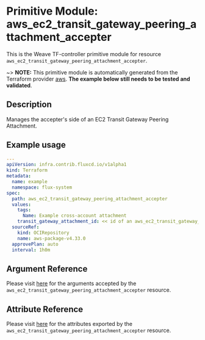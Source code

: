 
# Primitive Module: aws_ec2_transit_gateway_peering_attachment_accepter

This is the Weave TF-controller primitive module for resource `aws_ec2_transit_gateway_peering_attachment_accepter`.

~> **NOTE:** This primitive module is automatically generated from the Terraform provider [aws](https://registry.terraform.io/providers/hashicorp/aws/latest/docs/resources/aws_ec2_transit_gateway_peering_attachment_accepter). **The example below still needs to be tested and validated**.

## Description

Manages the accepter's side of an EC2 Transit Gateway Peering Attachment.

## Example usage

```yaml
---
apiVersion: infra.contrib.fluxcd.io/v1alpha1
kind: Terraform
metadata:
  name: example
  namespace: flux-system
spec:
  path: aws_ec2_transit_gateway_peering_attachment_accepter
  values:
    tags:
      Name: Example cross-account attachment
    transit_gateway_attachment_id: << id of an aws_ec2_transit_gateway_peering_attachment >>
  sourceRef:
    kind: OCIRepository
    name: aws-package-v4.33.0
  approvePlan: auto
  interval: 1h0m
```

## Argument Reference

Please visit [here](https://registry.terraform.io/providers/hashicorp/aws/4.33.0/docs/resources/iam_policy#argument-reference) for the arguments accepted by the `aws_ec2_transit_gateway_peering_attachment_accepter` resource.

## Attribute Reference

Please visit [here](https://registry.terraform.io/providers/hashicorp/aws/4.33.0/docs/resources/iam_policy#attributes-reference) for the attributes exported by the `aws_ec2_transit_gateway_peering_attachment_accepter` resource.
